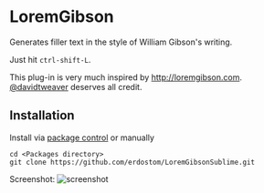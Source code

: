 # LoremGibson

Generates filler text in the style of William Gibson's writing.

Just hit `ctrl-shift-L`.

This plug-in is very much inspired by <http://loremgibson.com>. [@davidtweaver](https://twitter.com/DavidTWeaver) deserves all credit.

## Installation

Install via [package control](https://sublime.wbond.net/) or manually
````
cd <Packages directory>
git clone https://github.com/erdostom/LoremGibsonSublime.git
````

Screenshot:
![screenshot](http://i.imgur.com/MaJd8PJ.png)